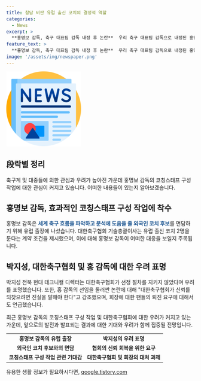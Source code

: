 ```yaml
---
title: 참담 비판 유럽 출신 코치의 결정적 역할
categories:
  - News
excerpt: >
  **홍명보 감독, 축구 대표팀 감독 내정 후 논란**  우리 축구 대표팀 감독으로 내정된 홍명보 감독에 대한 논란이 끊이지 않고 있다. 축구 대표팀 주장 출신인 박지성 전북 테크니컬 디렉터가 홍 감독 선임 과정을 비판하며 대한축구협회에 진실을 요구하고, 정몽규 축구협회장의 퇴진 요구까지 나오는 등 논란은 계속되고 있다. 홍 감독은 세계 축구 흐름 파악을 위해 유럽 출장을 감행하고, 코칭스태프 구성 작업에 착수하고 있다. 그러나 홍 감독 내정에 대한 논란은 아직도 여전히 남아있다.
feature_text: >
  **홍명보 감독, 축구 대표팀 감독 내정 후 논란**  우리 축구 대표팀 감독으로 내정된 홍명보 감독에 대한 논란이 끊이지 않고 있다. 축구 대표팀 주장 출신인 박지성 전북 테크니컬 디렉터가 홍 감독 선임 과정을 비판하며 대한축구협회에 진실을 요구하고, 정몽규 축구협회장의 퇴진 요구까지 나오는 등 논란은 계속되고 있다. 홍 감독은 세계 축구 흐름 파악을 위해 유럽 출장을 감행하고, 코칭스태프 구성 작업에 착수하고 있다. 그러나 홍 감독 내정에 대한 논란은 아직도 여전히 남아있다.
image: '/assets/img/newspaper.png'
---
```


<p><img src="/assets/img/newspaper.png" alt="kimp 속보" /></p>

<h2 data-ke-size="size26">段락별 정리</h2>

<p data-ke-size="size16"></p>

<p>축구계 및 대중들에 의한 관심과 우려가 높아진 가운데 홍명보 감독의 코칭스태프 구성 작업에 대한 관심이 커지고 있습니다. 어떠한 내용들이 있는지 알아보겠습니다.</p>

<h2>홍명보 감독, 효과적인 코칭스태프 구성 작업에 착수</h2>

<p>홍명보 감독은 <b><span style="color: #1a5490;">세계 축구 흐름을 파악하고 분석에 도움을 줄 외국인 코치 후보</span></b>를 면담하기 위해 유럽 출장에 나섰습니다. 대한축구협회 기술총괄이사는 유럽 출신 코치 2명을 둔다는 계약 조건을 제시했으며, 이에 대해 홍명보 감독이 어떠한 대응을 보일지 주목됩니다.</p>

<h2>박지성, 대한축구협회 및 홍 감독에 대한 우려 표명</h2>

<p>박지성 전북 현대 테크니컬 디렉터는 대한축구협회가 선정 절차를 지키지 않았다며 우려를 표명했습니다. 또한, 홍 감독의 선임을 둘러싼 논란에 대해 "대한축구협회가 신뢰를 되찾으려면 진실을 말해야 한다"고 강조했으며, 회장에 대한 팬들의 퇴진 요구에 대해서도 언급했습니다.</p>

<p>최근 홍명보 감독의 코칭스태프 구성 작업 및 대한축구협회에 대한 우려가 커지고 있는 가운데, 앞으로의 발전과 발표되는 결과에 대한 기대와 우려가 함께 집중될 전망입니다.</p>

<p data-ke-size="size16"></p>

<table>
    <tbody>
        <tr>
            <td style="text-align: center; height: 17px;"><b>홍명보 감독의 유럽 출장</b></td>
            <td style="text-align: center; height: 17px;"><b>박지성의 우려 표명</b></td>
        </tr>
        <tr>
            <td style="text-align: center; height: 17px;"><b>외국인 코치 후보와의 면담</b></td>
            <td style="text-align: center; height: 17px;"><b>협회의 신뢰 회복을 위한 요구</b></td>
        </tr>
        <tr>
            <td style="text-align: center; height: 17px;"><b>코칭스태프 구성 작업 관련 기대감</b></td>
            <td style="text-align: center; height: 17px;"><b>대한축구협회 및 회장의 대처 과제</b></td>
        </tr>
    </tbody>
</table>

<p data-ke-size="size16"></p>
유용한 생활 정보가 필요하시다면, <a href="https://qoogle.tistory.com" rel="dofollow">qoogle.tistory.com</a>


